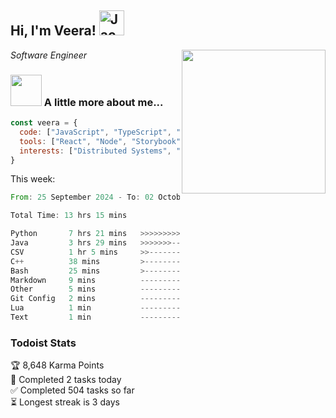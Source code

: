 <h2> Hi, I'm Veera! <img src="https://raw.githubusercontent.com/Tarikul-Islam-Anik/Animated-Fluent-Emojis/master/Emojis/Activities/Jack-O-Lantern.png" alt="Jack-O-Lantern" width="40" height="40" /></h2>
<img align='right' src="https://user-images.githubusercontent.com/74038190/213911110-aedbef38-a29f-4b6b-a65c-11608b4f75a5.gif" width="230">
<p><em>Software Engineer</em></p>


### <img src="https://user-images.githubusercontent.com/74038190/216656963-09118229-8a9e-4af0-910c-c37f35f2e210.gif" width="50"> A little more about me...  

```javascript
const veera = {
  code: ["JavaScript", "TypeScript", "HTML", "CSS", "Python", "Java", "C++"],
  tools: ["React", "Node", "Storybook", "Docker", "Next.JS", "Node", "AWS", "gRPC"],
  interests: ["Distributed Systems", "Cloud Computing", "Machine Learning", "Enterprise Software", "AI"]
}
```
This week:
<!--START_SECTION:waka-->

```rust
From: 25 September 2024 - To: 02 October 2024

Total Time: 13 hrs 15 mins

Python       7 hrs 21 mins   >>>>>>>>>>>>>>-----------   55.16 %
Java         3 hrs 29 mins   >>>>>>>------------------   26.12 %
CSV          1 hr 5 mins     >>-----------------------   08.14 %
C++          38 mins         >------------------------   04.80 %
Bash         25 mins         >------------------------   03.17 %
Markdown     9 mins          -------------------------   01.24 %
Other        5 mins          -------------------------   00.67 %
Git Config   2 mins          -------------------------   00.25 %
Lua          1 min           -------------------------   00.22 %
Text         1 min           -------------------------   00.14 %
```

<!--END_SECTION:waka-->


### Todoist Stats

<!-- TODO-IST:START -->
🏆  8,648 Karma Points           
🌸  Completed 2 tasks today           
✅  Completed 504 tasks so far           
⏳  Longest streak is 3 days
<!-- TODO-IST:END -->
<!--
Profile views:
[![](https://visitcount.itsvg.in/api?id=veeravivekt&label=Profile%20Views&color=1&icon=2&pretty=false)](https://visitcount.itsvg.in)
-->
